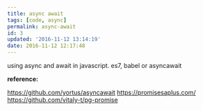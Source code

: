 ```yaml
---
title: async await
tags: [code, async]
permalink: async-await
id: 3
updated: '2016-11-12 13:14:19'
date: 2016-11-12 12:17:48
---
```


using async and await in javascript.
es7, babel or asyncawait

**reference:**

https://github.com/yortus/asyncawait
https://promisesaplus.com/
https://github.com/vitaly-t/pg-promise


